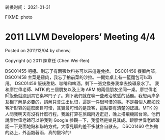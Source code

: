 转换时间： 2021-01-31

FIXME: photo

# 2011 LLVM Developers’ Meeting 4/4
Posted on 2011/12/04 by chenwj

Copyright (c) 2011 陳韋任 (Chen Wei-Ren)

DSC01455
吧檯。別忘了有兩張飲料券可以來這邊兌換。
DSC01456
餐廳內部。
DSC01458
主菜是雞肉，我忘了拍前菜的沙拉。一開始桌上有一籃麵包可以取用。
DSC01459
飯後甜點、咖啡和啤酒。剩下一張兌換券我拿去換礦泉水了。
我和廖世偉老師、MTK 的三個朋友以及上海 ARM 的兩個朋友坐同一桌。廖世偉老師飯後就跑到其它桌串門子了。剩下我們就在聊一些政治敏感的話題。我想兩岸多互相了解是必要的，誤解只會生出仇恨，這是一件很可惜的事。不是每個人都如政客所形容的這麼面目可憎，其實最可憎的是政客，這點要有清楚的認識。MTK 的人問我明天有沒有什麼行程，我說打算在旅館附近逛逛，晚上搭飛機回台灣。他們說廖世偉老師可以帶我到 Google 參觀一下，我當然是樂見其成。跟廖世偉老師確認一下見面地點和聯絡方式，大家見聊的差不多就各自散去。
DSC01460
往旅館的路上，外面飄著雨，真的蠻冷的!
